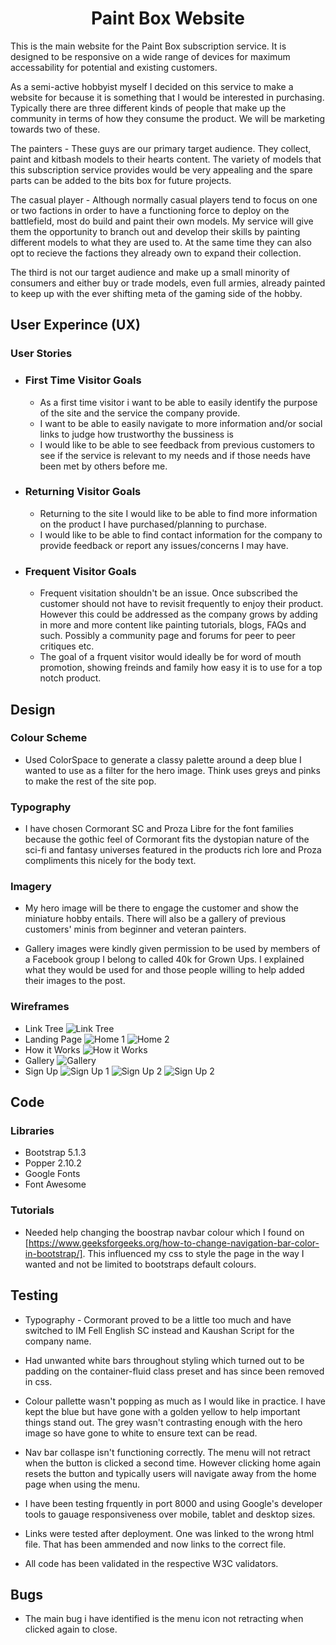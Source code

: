 <h1 align="center">Paint Box Website</h1>

<p>This is the main website for the Paint Box subscription service. It is designed to be responsive on a wide range of devices for maximum accessability for potential and existing customers.</p>
<p>As a semi-active hobbyist myself I decided on this service to make a website for because it is something that I would be interested in purchasing. Typically there are three different kinds of people that make up the community in terms of how they consume the product. We will be marketing towards two of these.</p> 
<p>The painters - These guys are our primary target audience. They collect, paint and kitbash models to their hearts content. The variety of models that this subscription service provides would be very appealing and the spare parts can be added to the bits box for future projects.</p>
<p>The casual player - Although normally casual players tend to focus on one or two factions in order to have a functioning force to deploy on the battlefield, most do build and paint their own models. My service will give them the opportunity to branch out and develop their skills by painting different models to what they are used to. At the same time they can also opt to recieve the factions they already own to expand their collection.</p>
<p>The third is not our target audience and make up a small minority of consumers and either buy or trade models, even full armies, already painted to keep up with the ever shifting meta of the gaming side of the hobby.</p>

## User Experince (UX)

### User Stories
 * ### First Time Visitor Goals
    * As a first time visitor i want to be able to easily identify the purpose of the site and the service the company provide.
    * I want to be able to easily navigate to more information and/or social links to judge how trustworthy the bussiness is
    * I would like to be able to see feedback from previous customers to see if the service is relevant to my needs and if those needs have been met by others before me.

* ### Returning Visitor Goals
    * Returning to the site I would like to be able to find more information on the product I have purchased/planning to purchase.
    * I would like to be able to find contact information for the company to provide feedback or report any issues/concerns I may have.
    
* ### Frequent Visitor Goals
    * Frequent visitation shouldn't be an issue. Once subscribed the customer should not have to revisit frequently to enjoy their product. However this could be addressed as the company grows by adding in more and more content like painting tutorials, blogs, FAQs and such. Possibly a community page and forums for peer to peer critiques etc.
    * The goal of a frquent visitor would ideally be for word of mouth promotion, showing freinds and family how easy it is to use for a top notch product.

## Design

### Colour Scheme

* Used ColorSpace to generate a classy palette around a deep blue I wanted to use as a filter for the hero image. Think uses greys and pinks to make the rest of the site pop.

### Typography

* I have chosen Cormorant SC and Proza Libre for the font families because the gothic feel of Cormorant fits the dystopian nature of the sci-fi and fantasy universes featured in the products rich lore and Proza compliments this nicely for the body text.

### Imagery

*  My hero image will be there to engage the customer and show the miniature hobby entails. There will also be a gallery of previous customers' minis from beginner and veteran painters.

* Gallery images were kindly given permission to be used by members of a Facebook group I belong to called 40k for Grown Ups. I explained what they would be used for and those people willing to help added their images to the post.

### Wireframes
* Link Tree
![Link Tree](/assets/wireframes/Link%20Tree.png)
* Landing Page
![Home 1](/assets/wireframes/Landing%20Page%201.png)
![Home 2](/assets/wireframes/Landing%20Page%202.png)
* How it Works
![How it Works](/assets/wireframes/How%20it%20Works.png)
* Gallery
![Gallery](/assets/wireframes/Gallery.png)
* Sign Up
![Sign Up 1](/assets/wireframes/Sign%20Up.png)
![Sign Up 2](/assets/wireframes/Sign%20Up%202.png)
![Sign Up 2](/assets/wireframes/Sign%20Up%203.png)

## Code

### Libraries

* Bootstrap 5.1.3
* Popper 2.10.2
* Google Fonts
* Font Awesome

### Tutorials

* Needed help changing the boostrap navbar colour which I found on [https://www.geeksforgeeks.org/how-to-change-navigation-bar-color-in-bootstrap/]. This influenced my css to style the page in the way I wanted and not be limited to bootstraps default colours.

## Testing

* Typography - Cormorant proved to be a little too much and have switched to IM Fell English SC instead and Kaushan Script for the company name.

* Had unwanted white bars throughout styling which turned out to be padding on the container-fluid class preset and has since been removed in css.

* Colour pallette wasn't popping as much as I would like in practice. I have kept the blue but have gone with a golden yellow to help important things stand out. The grey wasn't contrasting enough with the hero image so have gone to white to ensure text can be read.

* Nav bar collaspe isn't functioning correctly. The menu will not retract when the button is clicked a second time. However clicking home again resets the button and typically users will navigate away from the home page when using the menu.

* I have been testing frquently in port 8000 and using Google's developer tools to gauage responsiveness over mobile, tablet and desktop sizes.

* Links were tested after deployment. One was linked to the wrong html file. That has been ammended and now links to the correct file.

* All code has been validated in the respective W3C validators.


## Bugs

* The main bug i have identified is the menu icon not retracting when clicked again to close.




